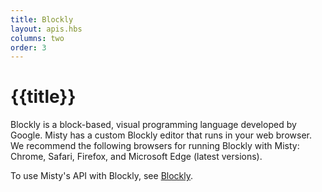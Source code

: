 ```yaml
---
title: Blockly
layout: apis.hbs
columns: two
order: 3
---
```


# {{title}}

 Blockly is a block-based, visual programming language developed by Google. Misty has a custom Blockly editor that runs in your web browser. We recommend the following browsers for running Blockly with Misty: Chrome, Safari, Firefox, and Microsoft Edge (latest versions).

 To use Misty's API with Blockly, see [Blockly](../../../../../onboarding/3-ways-to-interact-with-misty/blockly).

